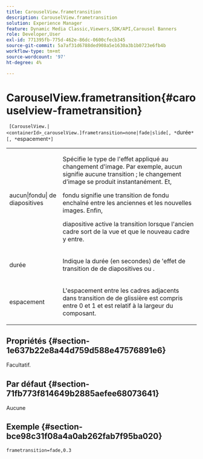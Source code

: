 ```yaml
---
title: CarouselView.frametransition
description: CarouselView.frametransition
solution: Experience Manager
feature: Dynamic Media Classic,Viewers,SDK/API,Carousel Banners
role: Developer,User
exl-id: 771395fb-775d-462e-86dc-0600cfecb345
source-git-commit: 5a7af31d6788ded908a5e1630a3b1b0723e6fb4b
workflow-type: tm+mt
source-wordcount: '97'
ht-degree: 4%

---
```


# CarouselView.frametransition{#carouselview-frametransition}

` [CarouselView.|<containerId>_carouselView.]frametransition=none|fade|slide[, *`durée`*[, *`espacement`*]`

<table id="table_D5992FCFF26046079089652B211BB6C5"> 
 <tbody> 
  <tr> 
   <td colname="col1"> <p> <span class="codeph"> aucun|fondu|</span> de diapositives </p> </td> 
   <td colname="col2"> <p>Spécifie le type de l'effet appliqué au changement d'image. Par exemple, <span class="codeph"> aucun </span> signifie aucune transition ; le changement d’image se produit instantanément. Et, </p> <p> <span class="codeph"> fondu </span> signifie une transition de fondu enchaîné entre les anciennes et les nouvelles images. Enfin, </p> <p> <span class="codeph"> diapositive </span> active la transition lorsque l'ancien cadre sort de la vue et que le nouveau cadre y entre. </p> </td> 
  </tr> 
  <tr> 
   <td colname="col1"> <p> <span class="codeph"> <span class="varname"> durée </span> </span> </p> </td> 
   <td colname="col2"> <p>Indique la durée (en secondes) de <span class="codeph">'effet de transition de </span> de diapositives <span class="codeph"> ou </span>. </p> </td> 
  </tr> 
  <tr> 
   <td colname="col1"> <p> <span class="codeph"> <span class="varname"> espacement </span> </span> </p> </td> 
   <td colname="col2"> <p>L'espacement entre les cadres adjacents dans <span class="codeph"> transition de </span> de glissière est compris entre <span class="codeph"> 0 </span> et <span class="codeph"> 1 </span> et est relatif à la largeur du composant. </p> </td> 
  </tr> 
 </tbody> 
</table>

## Propriétés {#section-1e637b22e8a44d759d588e47576891e6}

Facultatif.

## Par défaut {#section-71fb773f814649b2885aefee68073641}

Aucune

## Exemple {#section-bce98c31f08a4a0ab262fab7f95ba020}

`frametransition=fade,0.3`
